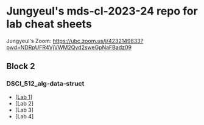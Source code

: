 # Jungyeul's mds-cl-2023-24 repo for lab cheat sheets

Jungyeul's Zoom: https://ubc.zoom.us/j/4232149833?pwd=NDRpUFR4VjVWM2Qyd2sweGpNaFBadz09


## Block 2
### DSCI_512_alg-data-struct 
* [[Lab 1](./block2/dsci512_lab1.ipynb)]
* [Lab 2]
* [Lab 3]
* [Lab 4]
